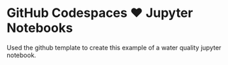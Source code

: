 # GitHub Codespaces ♥️ Jupyter Notebooks

Used the github template to create this example of a water quality jupyter notebook.
